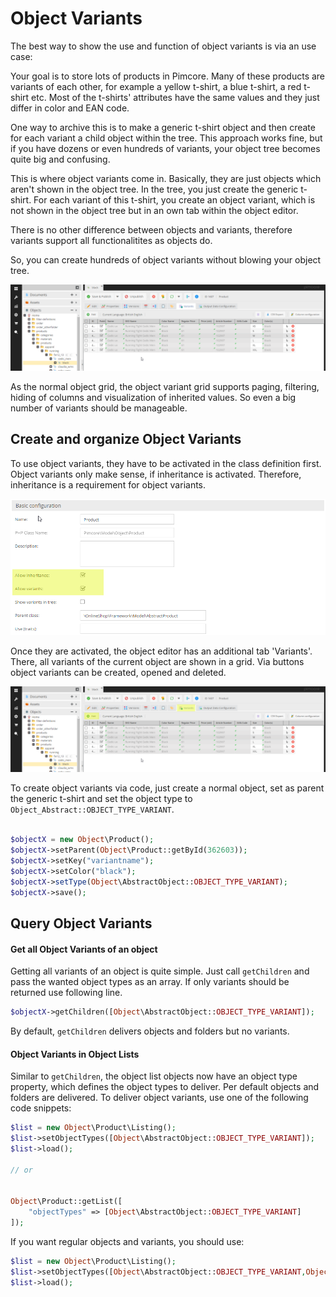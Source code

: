 # Object Variants
The best way to show the use and function of object variants is via an use case:

Your goal is to store lots of products in Pimcore. Many of these products are variants of each other, for example a 
yellow t-shirt, a blue t-shirt, a red t-shirt etc. Most of the t-shirts' attributes have the same values and they 
just differ in color and EAN code.

One way to archive this is to make a generic t-shirt object and then create for each variant a child object within the 
tree. This approach works fine, but if you have dozens or even hundreds of variants, your object tree becomes quite 
big and confusing.


This is where object variants come in. Basically, they are just objects which aren't shown in the object tree. In the 
tree, you just create the generic t-shirt. For each variant of this t-shirt, you create an object variant, which is 
not shown in the object tree but in an own tab within the object editor.

There is no other difference between objects and variants, therefore variants support all functionalitites as objects do. 

So, you can create hundreds of object variants without blowing your object tree.

![Object Variants](../../../img/classes-variants.png)

As the normal object grid, the object variant grid supports paging, filtering, hiding of columns and visualization of 
inherited values. So even a big number of variants should be manageable.

## Create and organize Object Variants
To use object variants, they have to be activated in the class definition first. Object variants only make sense, 
if inheritance is activated. Therefore, inheritance is a requirement for object variants.

![Object Variants](../../../img/classes-variants1.png)

Once they are activated, the object editor has an additional tab 'Variants'. There, all variants of the current object 
are shown in a grid. Via buttons object variants can be created, opened and deleted.

![Object Variants](../../../img/classes-variants2.png)


To create object variants via code, just create a normal object, set as parent the generic t-shirt and set the object 
type to `Object_Abstract::OBJECT_TYPE_VARIANT`.

```php

$objectX = new Object\Product();
$objectX->setParent(Object\Product::getById(362603));
$objectX->setKey("variantname");
$objectX->setColor("black");
$objectX->setType(Object\AbstractObject::OBJECT_TYPE_VARIANT);
$objectX->save();
```

## Query Object Variants

#### Get all Object Variants of an object
Getting all variants of an object is quite simple. Just call `getChildren` and pass the wanted object types as an array. 
If only variants should be returned use following line.

```php
$objectX->getChildren([Object\AbstractObject::OBJECT_TYPE_VARIANT]);
```

By default, `getChildren` delivers objects and folders but no variants.



#### Object Variants in Object Lists

Similar to `getChildren`, the object list objects now have an object type property, which defines the object types to 
deliver. Per default objects and folders are delivered. To deliver object variants, use one of the following code 
snippets:

```php
$list = new Object\Product\Listing();
$list->setObjectTypes([Object\AbstractObject::OBJECT_TYPE_VARIANT]);
$list->load();

// or


Object\Product::getList([
    "objectTypes" => [Object\AbstractObject::OBJECT_TYPE_VARIANT]
]);
```

If you want regular objects and variants, you should use:

```php
$list = new Object\Product\Listing();
$list->setObjectTypes([Object\AbstractObject::OBJECT_TYPE_VARIANT,Object\AbstractObject::OBJECT_TYPE_OBJECT]);
$list->load();

```
